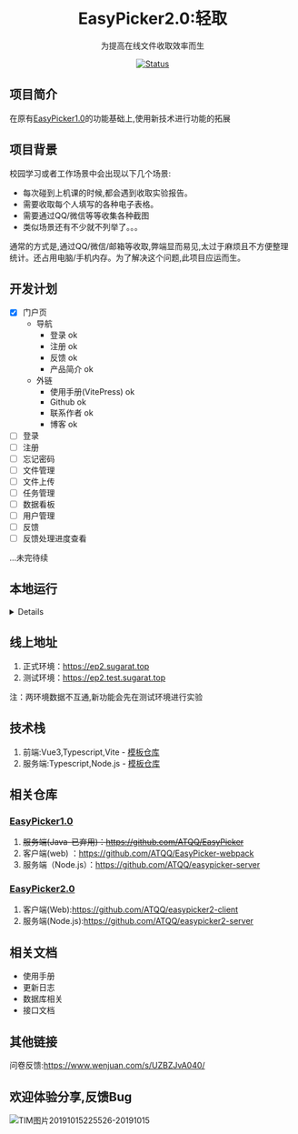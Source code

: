 # <h1 align="center">EasyPicker2.0:轻取</h1>

<p align="center">为提高在线文件收取效率而生</p>
<p align="center">
 	<a href="https://ep.sugarat.top">
		<img src="https://img.shields.io/badge/status-updating-success.svg"
			 alt="Status">
	</a>
</p>


## 项目简介

在原有[EasyPicker1.0](https://ep.sugarat.top)的功能基础上,使用新技术进行功能的拓展

## 项目背景
校园学习或者工作场景中会出现以下几个场景:
* 每次碰到上机课的时候,都会遇到收取实验报告。
* 需要收取每个人填写的各种电子表格。
* 需要通过QQ/微信等等收集各种截图
* 类似场景还有不少就不列举了。。。

通常的方式是,通过QQ/微信/邮箱等收取,弊端显而易见,太过于麻烦且不方便整理统计。还占用电脑/手机内存。为了解决这个问题,此项目应运而生。

## 开发计划
* [x] 门户页
  * 导航
    * 登录 ok
    * 注册 ok
    * 反馈 ok
    * 产品简介 ok
  * 外链
    * 使用手册(VitePress) ok
    * Github ok
    * 联系作者 ok
    * 博客 ok
* [ ] 登录
* [ ] 注册
* [ ] 忘记密码
* [ ] 文件管理
* [ ] 文件上传
* [ ] 任务管理
* [ ] 数据看板
* [ ] 用户管理
* [ ] 反馈
* [ ] 反馈处理进度查看
  
...未完待续
## 本地运行
<details>

1. clone仓库到本地
```sh
git clone https://github.com/ATQQ/easypicker2-client.git
```
2. 安装依赖
```sh
yarn
```
3. 本地启动

```sh
yarn dev
```

4. 其它指令

|    名称    | 作用             |
| :--------: | :--------------- |
|    dev     | 本地启动服务     |
|   build    | 生产环境打包     |
| build:test | 测试环境打包     |
|   serve    | 预览本地构建产物 |
|    lint    | 代码格式化       |

</details>

## 线上地址
1. 正式环境：https://ep2.sugarat.top
2. 测试环境：https://ep2.test.sugarat.top

注：两环境数据不互通,新功能会先在测试环境进行实验

## 技术栈
1. 前端:Vue3,Typescript,Vite - [模板仓库](https://github.com/ATQQ/vite-vue3-template)
2. 服务端:Typescript,Node.js - [模板仓库](https://github.com/ATQQ/node-server)

## 相关仓库
### [EasyPicker1.0](https://ep.sugarat.top/)
1. ~~服务端(Java-已弃用)：https://github.com/ATQQ/EasyPicker~~
2. 客户端(web) ：https://github.com/ATQQ/EasyPicker-webpack
3. 服务端（Node.js）：https://github.com/ATQQ/easypicker-server

### [EasyPicker2.0](https://ep2.sugarat.top)
1. 客户端(Web):https://github.com/ATQQ/easypicker2-client
2. 服务端(Node.js):https://github.com/ATQQ/easypicker2-server

## 相关文档
* 使用手册
* 更新日志
* 数据库相关
* 接口文档
## 其他链接
问卷反馈:https://www.wenjuan.com/s/UZBZJvA040/
<!-- ## 扫码反馈

![图片](http://img.cdn.sugarat.top/mdImg/MTU5Njg5NTE3MTk1Nw==596895171957) -->
## 欢迎体验分享,反馈Bug

![TIM图片20191015225526-20191015](https://img.cdn.sugarat.top/TIM图片20191015225526-20191015.gif)